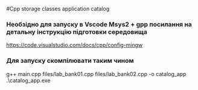 #Cpp storage classes application catalog

### Необзідно для запуску в Vscode Msys2 + gpp посилання на детальну інструкцію підготовки середовища
https://code.visualstudio.com/docs/cpp/config-mingw

### Для запуску скомпілювати таким чином
g++ main.cpp files/lab_bank01.cpp files/lab_bank02.cpp  -o catalog_app 
.\catalog_app.exe

